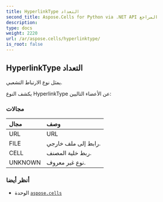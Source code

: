 ```yaml
---
title: HyperlinkType التعداد
second_title: Aspose.Cells for Python via .NET API المراجع
description:
type: docs
weight: 2220
url: /ar/aspose.cells/hyperlinktype/
is_root: false
---
```

##  HyperlinkType التعداد
يمثل نوع الارتباط التشعبي.



يكشف النوع HyperlinkType عن الأعضاء التاليين:

###  مجالات
| مجال| وصف|
| :- | :- |
| URL | URL |
| FILE | رابط إلى ملف خارجي.|
| CELL | ربط خلية المصنف.|
| UNKNOWN | نوع غير معروف.|



###  أنظر أيضا
* الوحدة [`aspose.cells`](..)

